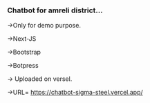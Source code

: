 ### Chatbot for amreli district...

->Only for demo purpose.

->Next-JS

->Bootstrap

->Botpress

-> Uploaded on versel.

->URL= https://chatbot-sigma-steel.vercel.app/
